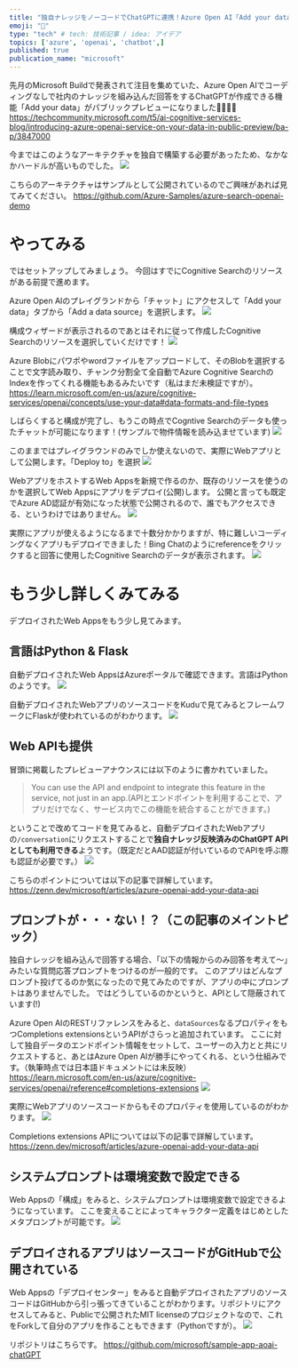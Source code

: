 ```yaml
---
title: "独自ナレッジをノーコードでChatGPTに連携！Azure Open AI「Add your data」"
emoji: "🎉"
type: "tech" # tech: 技術記事 / idea: アイデア
topics: ['azure', 'openai', 'chatbot',]
published: true
publication_name: "microsoft"
---
```


先月のMicrosoft Buildで発表されて注目を集めていた、Azure Open AIでコーディングなしで社内のナレッジを組み込んだ回答をするChatGPTが作成できる機能「Add your data」がパブリックプレビューになりました🎉🎉🎉🎉
https://techcommunity.microsoft.com/t5/ai-cognitive-services-blog/introducing-azure-openai-service-on-your-data-in-public-preview/ba-p/3847000


今まではこのようなアーキテクチャを独自で構築する必要があったため、なかなかハードルが高いものでした。
![](/images/azure-openai-add-your-data/appcomponents.png)

こちらのアーキテクチャはサンプルとして公開されているのでご興味があれば見てみてください。
https://github.com/Azure-Samples/azure-search-openai-demo


# やってみる
ではセットアップしてみましょう。
今回はすでにCognitive Searchのリソースがある前提で進めます。

Azure Open AIのプレイグランドから「チャット」にアクセスして「Add your data」タブから「Add a data source」を選択します。
![](/images/azure-openai-add-your-data/1.png)


構成ウィザードが表示されるのであとはそれに従って作成したCognitive Searchのリソースを選択していくだけです！
![](/images/azure-openai-add-your-data/2.png)

Azure Blobにパワポやwordファイルをアップロードして、そのBlobを選択することで文字読み取り、チャンク分割全て全自動でAzure Cognitive SearchのIndexを作ってくれる機能もあるみたいです（私はまだ未検証ですが）。
https://learn.microsoft.com/en-us/azure/cognitive-services/openai/concepts/use-your-data#data-formats-and-file-types


しばらくすると構成が完了し、もうこの時点でCogntive Searchのデータも使ったチャットが可能になります！(サンプルで物件情報を読み込ませています)
![](/images/azure-openai-add-your-data/3.jpeg)

このままではプレイグラウンドのみでしか使えないので、実際にWebアプリとして公開します。「Deploy to」を選択
![](/images/azure-openai-add-your-data/4.jpeg)

WebアプリをホストするWeb Appsを新規で作るのか、既存のリソースを使うのかを選択してWeb Appsにアプリをデプロイ(公開)します。
公開と言っても既定でAzure AD認証が有効になった状態で公開されるので、誰でもアクセスできる、というわけではありません。
![](/images/azure-openai-add-your-data/5.png)

実際にアプリが使えるようになるまで十数分かかりますが、特に難しいコーディングなくアプリもデプロイできました！Bing Chatのようにreferenceをクリックすると回答に使用したCognitive Searchのデータが表示されます。
![](/images/azure-openai-add-your-data/6.jpeg)


# もう少し詳しくみてみる
デプロイされたWeb Appsをもう少し見てみます。

## 言語はPython & Flask
自動デプロイされたWeb AppsはAzureポータルで確認できます。言語はPythonのようです。
![](/images/azure-openai-add-your-data/7.png)

自動デプロイされたWebアプリのソースコードをKuduで見てみるとフレームワークにFlaskが使われているのがわかります。
![](/images/azure-openai-add-your-data/8.jpeg)

## Web APIも提供
冒頭に掲載したプレビューアナウンスには以下のように書かれていました。
> You can use the API and endpoint to integrate this feature in the service, not just in an app.(APIとエンドポイントを利用することで、アプリだけでなく、サービス内でこの機能を統合することができます。)

ということで改めてコードを見てみると、自動デプロイされたWebアプリの`/conversation`にリクエストすることで**独自ナレッジ反映済みのChatGPT APIとしても利用できる**ようです。（既定だとAAD認証が付いているのでAPIを呼ぶ際も認証が必要です。）
![](/images/azure-openai-add-your-data/9.png)

こちらのポイントについては以下の記事で詳解しています。
https://zenn.dev/microsoft/articles/azure-openai-add-your-data-api

## プロンプトが・・・ない！？（この記事のメイントピック）
独自ナレッジを組み込んで回答する場合、「以下の情報からのみ回答を考えて〜」みたいな質問応答プロンプトをつけるのが一般的です。
このアプリはどんなプロンプト投げてるのか気になったので見てみたのですが、アプリの中にプロンプトはありませんでした。
ではどうしているのかというと、APIとして隠蔽されています(!)

Azure Open AIのRESTリファレンスをみると、`dataSources`なるプロパティをもつCompletions extensionsというAPIがさらっと追加されています。
ここに対して独自データのエンドポイント情報をセットして、ユーザーの入力とと共にリクエストすると、あとはAzure Open AIが勝手にやってくれる、という仕組みです。（執筆時点では日本語ドキュメントには未反映）
https://learn.microsoft.com/en-us/azure/cognitive-services/openai/reference#completions-extensions
![](/images/azure-openai-add-your-data/10.png)

実際にWebアプリのソースコードからもそのプロパティを使用しているのがわかります。
![](/images/azure-openai-add-your-data/12.png)

Completions extensions APIについては以下の記事で詳解しています。
https://zenn.dev/microsoft/articles/azure-openai-add-your-data-api

## システムプロンプトは環境変数で設定できる
Web Appsの「構成」をみると、システムプロンプトは環境変数で設定できるようになっています。
ここを変えることによってキャラクター定義をはじめとしたメタプロンプトが可能です。
![](/images/azure-openai-add-your-data/14.png)

## デプロイされるアプリはソースコードがGitHubで公開されている
Web Appsの「デプロイセンター」をみると自動デプロイされたアプリのソースコードはGitHubから引っ張ってきていることがわかります。リポジトリにアクセスしてみると、Publicで公開されたMIT licenseのプロジェクトなので、これをForkして自分のアプリを作ることもできます（Pythonですが）。
![](/images/azure-openai-add-your-data/13.png)

リポジトリはこちらです。
https://github.com/microsoft/sample-app-aoai-chatGPT
